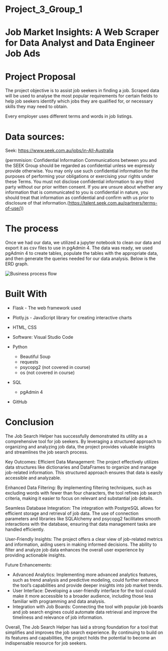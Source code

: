 # Project_3_Group_1 
# Job Market Insights: A Web Scraper for Data Analyst and Data Engineer Job Ads

  # Project Proposal
The project objective is to assist job seekers in finding a job. Scraped data will be used to analyse the most popular requirements for certain fields to help job seekers identify which jobs they are qualified for, or necessary skills they may need to obtain.

Every employer uses different terms and words in job listings.


# Data sources: 
Seek: https://www.seek.com.au/jobs/in-All-Australia

(permmision: Confidential Information
Communications between you and the SEEK Group should be regarded as confidential unless we expressly provide otherwise. You may only use such confidential information for the purposes of performing your obligations or exercising your rights under these Terms. You must not disclose confidential information to any third party without our prior written consent. If you are unsure about whether any information that is communicated to you is confidential in nature, you should treat that information as confidential and confirm with us prior to disclosure of that information.(https://talent.seek.com.au/partners/terms-of-use/))

# The process
Once we had our data, we utilized a jupyter notebook to clean our data and export it as csv files to use in pgAdmin 4. 
The data was ready, we used pgAdmin 4 to create tables, populate the tables with the appropriate data, and then generate the queries needed for our data analysis. 
Below is the ERD graph. 

![Business process flow](https://github.com/user-attachments/assets/69b33047-18df-49a9-b878-719345c661de)


# Built With

  - Flask - The web framework used
      
  - Plotly.js - JavaScript library for creating interactive charts
  - HTML, CSS
  - Software: Visual Studio Code
  - Python
      - Beautiful Soup
      - requests
      - psycopg2 (not covered in course)
      - os (not covered in course)
  - SQL
      - pgAdmin 4
  - GitHub

# Conclusion
The Job Search Helper has successfully demonstrated its utility as a comprehensive tool for job seekers. By leveraging a structured approach to organizing and analyzing job data, the project provides valuable insights and streamlines the job search process.

Key Outcomes:
Efficient Data Management: The project effectively utilizes data structures like dictionaries and DataFrames to organize and manage job-related information. This structured approach ensures that data is easily accessible and analyzable.

Enhanced Data Filtering: By implementing filtering techniques, such as excluding words with fewer than four characters, the tool refines job search criteria, making it easier to focus on relevant and substantial job details.

Seamless Database Integration: The integration with PostgreSQL allows for efficient storage and retrieval of job data. The use of connection parameters and libraries like SQLAlchemy and psycopg2 facilitates smooth interactions with the database, ensuring that data management tasks are handled efficiently.

User-Friendly Insights: The project offers a clear view of job-related metrics and information, aiding users in making informed decisions. The ability to filter and analyze job data enhances the overall user experience by providing actionable insights.

Future Enhancements:
 - Advanced Analytics: Implementing more advanced analytics features, such as trend analysis and predictive modeling, could further enhance the tool’s capabilities and provide deeper insights into job market trends.
 - User Interface: Developing a user-friendly interface for the tool could make it more accessible to a broader audience, including those less familiar with programming and data analysis.
 - Integration with Job Boards: Connecting the tool with popular job boards and job search engines could automate data retrieval and improve the timeliness and relevance of job information.

Overall, The Job Search Helper has laid a strong foundation for a tool that simplifies and improves the job search experience. By continuing to build on its features and capabilities, the project holds the potential to become an indispensable resource for job seekers.


